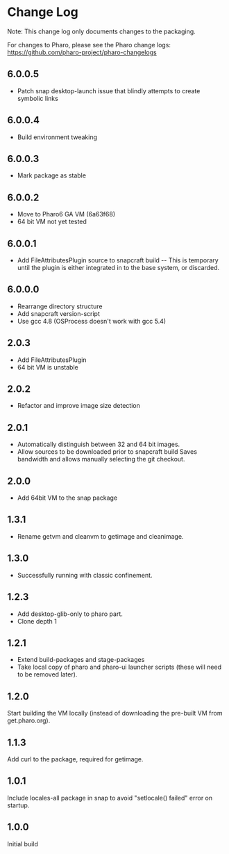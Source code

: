 # Change Log

Note: This change log only documents changes to the packaging.

For changes to Pharo, please see the Pharo change logs:
https://github.com/pharo-project/pharo-changelogs

## 6.0.0.5

- Patch snap desktop-launch issue that blindly attempts to create symbolic links

## 6.0.0.4

- Build environment tweaking

## 6.0.0.3

- Mark package as stable

## 6.0.0.2

- Move to Pharo6 GA VM (6a63f68)
- 64 bit VM not yet tested

## 6.0.0.1

- Add FileAttributesPlugin source to snapcraft build
-- This is temporary until the plugin is either integrated in to the base system, or discarded.

## 6.0.0.0

- Rearrange directory structure
- Add snapcraft version-script
- Use gcc 4.8 (OSProcess doesn't work with gcc 5.4)

## 2.0.3

- Add FileAttributesPlugin
- 64 bit VM is unstable

## 2.0.2

- Refactor and improve image size detection

## 2.0.1

- Automatically distinguish between 32 and 64 bit images.
- Allow sources to be downloaded prior to snapcraft build
  Saves bandwidth and allows manually selecting the git checkout.

## 2.0.0

- Add 64bit VM to the snap package

## 1.3.1

- Rename getvm and cleanvm to getimage and cleanimage.

## 1.3.0

- Successfully running with classic confinement.

## 1.2.3

- Add desktop-glib-only to pharo part.
- Clone depth 1

## 1.2.1

- Extend build-packages and stage-packages
- Take local copy of pharo and pharo-ui launcher scripts
  (these will need to be removed later).

## 1.2.0

Start building the VM locally (instead of downloading the pre-built VM from get.pharo.org).

## 1.1.3

Add curl to the package, required for getimage.

## 1.0.1

Include locales-all package in snap to avoid "setlocale() failed" error
on startup.

## 1.0.0

Initial build
